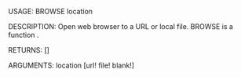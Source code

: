 USAGE:
     BROWSE location 

DESCRIPTION:
     Open web browser to a URL or local file.
     BROWSE is a function .

RETURNS: [<opt>]

ARGUMENTS:
    location [url! file! blank!]
